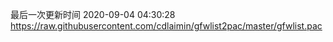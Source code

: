 最后一次更新时间 2020-09-04 04:30:28
https://raw.githubusercontent.com/cdlaimin/gfwlist2pac/master/gfwlist.pac

